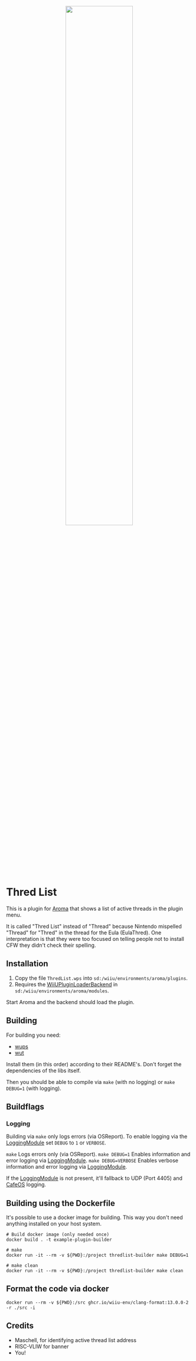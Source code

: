 <p align="center"><img src="https://github.com/RISC-VLIW/ThredList/blob/main/src/banner.svg" width=60% height=60% /></p>

# Thred List

This is a plugin for [Aroma](https://github.com/wiiu-env/Aroma) that shows a list of active threads in the plugin menu.

It is called "Thred List" instead of "Thread" because Nintendo mispelled "Thread" for "Thred" in the thread for the Eula (EulaThred). One interpretation is that they were too focused on telling people not to install CFW they didn't check their spelling.

## Installation

1. Copy the file `ThredList.wps` into `sd:/wiiu/environments/aroma/plugins`.
2. Requires the [WiiUPluginLoaderBackend](https://github.com/wiiu-env/WiiUPluginLoaderBackend) in `sd:/wiiu/environments/aroma/modules`.

Start Aroma and the backend should load the plugin.

## Building

For building you need:

- [wups](https://github.com/Maschell/WiiUPluginSystem)
- [wut](https://github.com/devkitpro/wut)

Install them (in this order) according to their README's. Don't forget the dependencies of the libs itself.

Then you should be able to compile via `make` (with no logging) or `make DEBUG=1` (with logging).

## Buildflags

### Logging

Building via `make` only logs errors (via OSReport). To enable logging via the [LoggingModule](https://github.com/wiiu-env/LoggingModule) set `DEBUG` to `1` or `VERBOSE`.

`make` Logs errors only (via OSReport).
`make DEBUG=1` Enables information and error logging via [LoggingModule](https://github.com/wiiu-env/LoggingModule).
`make DEBUG=VERBOSE` Enables verbose information and error logging via [LoggingModule](https://github.com/wiiu-env/LoggingModule).

If the [LoggingModule](https://github.com/wiiu-env/LoggingModule) is not present, it'll fallback to UDP (Port 4405) and [CafeOS](https://github.com/wiiu-env/USBSerialLoggingModule) logging.

## Building using the Dockerfile

It's possible to use a docker image for building. This way you don't need anything installed on your host system.

```
# Build docker image (only needed once)
docker build . -t example-plugin-builder

# make
docker run -it --rm -v ${PWD}:/project thredlist-builder make DEBUG=1

# make clean
docker run -it --rm -v ${PWD}:/project thredlist-builder make clean
```

## Format the code via docker

`docker run --rm -v ${PWD}:/src ghcr.io/wiiu-env/clang-format:13.0.0-2 -r ./src -i`

## Credits
- Maschell, for identifying active thread list address
- RISC-VLIW for banner
- You!
